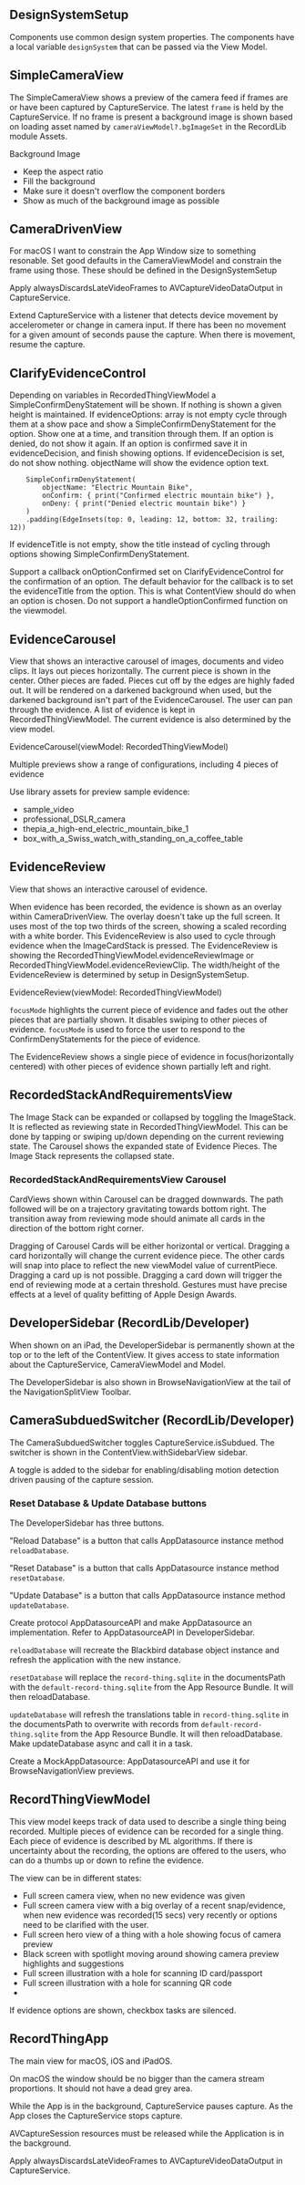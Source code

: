 
## DesignSystemSetup

Components use common design system properties. The components have a local variable `designSystem` that can be passed via the View Model.

## SimpleCameraView

The SimpleCameraView shows a preview of the camera feed if frames are or have been captured by CaptureService. The latest `frame` is held by the CaptureService.
If no frame is present a background image is shown based on loading asset named by `cameraViewModel?.bgImageSet` in the RecordLib module Assets.

Background Image

- Keep the aspect ratio
- Fill the background
- Make sure it doesn't overflow the component borders
- Show as much of the background image as possible


## CameraDrivenView

For macOS I want to constrain the App Window size to something resonable. Set good defaults in the CameraViewModel and constrain the frame using those.
These should be defined in the DesignSystemSetup

Apply alwaysDiscardsLateVideoFrames to AVCaptureVideoDataOutput in CaptureService.

Extend CaptureService with a listener that detects device movement by accelerometer or change in camera input. If there has been no movement for a given amount of seconds pause the capture. When there is movement, resume the capture.


## ClarifyEvidenceControl

Depending on variables in RecordedThingViewModel a SimpleConfirmDenyStatement will be shown.
If nothing is shown a given height is maintained.
If evidenceOptions: array is not empty cycle through them at a show pace and show a SimpleConfirmDenyStatement for the option. Show one at a time, and transition through them.
If an option is denied, do not show it again. If an option is confirmed save it in evidenceDecision, and finish showing options. If evidenceDecision is set, do not show nothing.
objectName will show the evidence option text.

```
    SimpleConfirmDenyStatement(
        objectName: "Electric Mountain Bike",
        onConfirm: { print("Confirmed electric mountain bike") },
        onDeny: { print("Denied electric mountain bike") }
    )
    .padding(EdgeInsets(top: 0, leading: 12, bottom: 32, trailing: 12))
```

If evidenceTitle is not empty, show the title instead of cycling through options showing SimpleConfirmDenyStatement.

Support a callback onOptionConfirmed set on ClarifyEvidenceControl for the confirmation of an option. The default behavior for the callback is to set the evidenceTitle from the option. This is what ContentView should do when an option is chosen. Do not support a handleOptionConfirmed function on the viewmodel.

## EvidenceCarousel

View that shows an interactive carousel of images, documents and video clips. It lays out pieces horizontally. The current piece is shown in the center. Other pieces are faded. Pieces cut off by the edges are highly faded out. It will be rendered on a darkened background when used, but the darkened background isn't part of the EvidenceCarousel.
The user can pan through the evidence. A list of evidence is kept in RecordedThingViewModel.
The current evidence is also determined by the view model.

EvidenceCarousel(viewModel: RecordedThingViewModel)

Multiple previews show a range of configurations, including 4 pieces of evidence

Use library assets for preview sample evidence:

- sample_video
- professional_DSLR_camera
- thepia_a_high-end_electric_mountain_bike_1
- box_with_a_Swiss_watch_with_standing_on_a_coffee_table


## EvidenceReview

View that shows an interactive carousel of evidence.

When evidence has been recorded, the evidence is shown as an overlay within CameraDrivenView.
The overlay doesn't take up the full screen. It uses most of the top two thirds of the screen, showing a scaled recording with a white border. This EvidenceReview is also used to cycle through evidence when the ImageCardStack is pressed. The EvidenceReview is showing the RecordedThingViewModel.evidenceReviewImage or RecordedThingViewModel.evidenceReviewClip.
The width/height of the EvidenceReview is determined by setup in DesignSystemSetup.

EvidenceReview(viewModel: RecordedThingViewModel)

`focusMode` highlights the current piece of evidence and fades out the other pieces that are partially shown. It disables swiping to other pieces of evidence. `focusMode` is used to force the user to respond to the ConfirmDenyStatements for the piece of evidence.

The EvidenceReview shows a single piece of evidence in focus(horizontally centered) with other pieces of evidence shown partially left and right.


## RecordedStackAndRequirementsView

The Image Stack can be expanded or collapsed by toggling the ImageStack. It is reflected as reviewing state in RecordedThingViewModel. This can be done by tapping or swiping up/down depending on the current reviewing state.
The Carousel shows the expanded state of Evidence Pieces.
The Image Stack represents the collapsed state.

### RecordedStackAndRequirementsView Carousel

CardViews shown within Carousel can be dragged downwards. The path followed will be on a trajectory gravitating towards bottom right. The transition away from reviewing mode should animate all cards in the direction of the bottom right corner.

Dragging of Carousel Cards will be either horizontal or vertical. 
Dragging a card horizontally will change the current evidence piece. The other cards will snap into place to reflect the new viewModel value of currentPiece.
Dragging a card up is not possible.
Dragging a card down will trigger the end of reviewing mode at a certain threshold.
Gestures must have precise effects at a level of quality befitting of Apple Design Awards.


## DeveloperSidebar (RecordLib/Developer)

When shown on an iPad, the DeveloperSidebar is permanently shown at the top or to the left of the ContentView. It gives access to state information about the CaptureService, CameraViewModel and Model.

The DeveloperSidebar is also shown in BrowseNavigationView at the tail of the NavigationSplitView Toolbar. 

## CameraSubduedSwitcher (RecordLib/Developer)

The CameraSubduedSwitcher toggles CaptureService.isSubdued. The switcher is shown in the ContentView.withSidebarView sidebar.

A toggle is added to the sidebar for enabling/disabling motion detection driven pausing of the capture session.


### Reset Database & Update Database buttons

The DeveloperSidebar has three buttons.

"Reload Database" is a button that calls AppDatasource instance method `reloadDatabase`.

"Reset Database" is a button that calls AppDatasource instance method `resetDatabase`. 

"Update Database" is a button that calls AppDatasource instance method `updateDatabase`. 

Create protocol AppDatasourceAPI and make AppDatasource an implementation. Refer to AppDatasourceAPI in DeveloperSidebar.

`reloadDatabase` will recreate the Blackbird database object instance and refresh the application with the new instance.

`resetDatabase` will replace the `record-thing.sqlite` in the documentsPath with the 
`default-record-thing.sqlite` from the App Resource Bundle. It will then reloadDatabase.

`updateDatabase` will refresh the translations table in  `record-thing.sqlite` in the documentsPath to overwrite with records from `default-record-thing.sqlite` from the App Resource Bundle. It will then reloadDatabase.
Make updateDatabase async and call it in a task.

Create a MockAppDatasource: AppDatasourceAPI and use it for BrowseNavigationView previews.


## RecordThingViewModel

This view model keeps track of data used to describe a single thing being recorded. 
Multiple pieces of evidence can be recorded for a single thing.
Each piece of evidence is described by ML algorithms. If there is uncertainty about the recording,
the options are offered to the users, who can do a thumbs up or down to refine the evidence.

The view can be in different states:
- Full screen camera view, when no new evidence was given
- Full screen camera view with a big overlay of a recent snap/evidence, when new evidence was recorded(15 secs) very recently or options need to be clarified with the user.
- Full screen hero view of a thing with a hole showing focus of camera preview
- Black screen with spotlight moving around showing camera preview highlights and suggestions
- Full screen illustration with a hole for scanning ID card/passport
- Full screen illustration with a hole for scanning QR code
- 

If evidence options are shown, checkbox tasks are silenced.


## RecordThingApp

The main view for macOS, iOS and iPadOS.

On macOS the window should be no bigger than the camera stream proportions. It should not have a dead grey area.

While the App is in the background, CaptureService pauses capture.
As the App closes the CaptureService stops capture.

AVCaptureSession resources must be released while the Application is in the background.

Apply alwaysDiscardsLateVideoFrames to AVCaptureVideoDataOutput in CaptureService.
